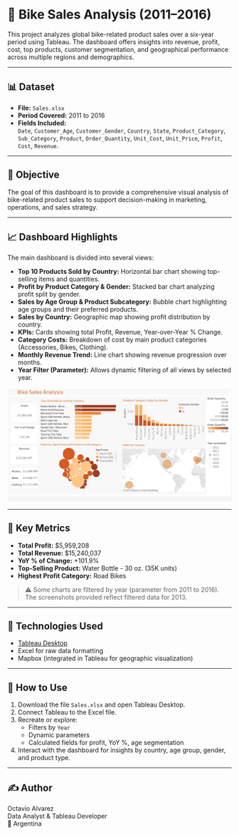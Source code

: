 # 🚴 Bike Sales Analysis (2011–2016)

This project analyzes global bike-related product sales over a six-year period using Tableau. The dashboard offers insights into revenue, profit, cost, top products, customer segmentation, and geographical performance across multiple regions and demographics.

---

## 📊 Dataset

- **File:** `Sales.xlsx`
- **Period Covered:** 2011 to 2016
- **Fields Included:**  
  `Date`, `Customer_Age`, `Customer_Gender`, `Country`, `State`, `Product_Category`, `Sub_Category`, `Product`, `Order_Quantity`, `Unit_Cost`, `Unit_Price`, `Profit`, `Cost`, `Revenue`.

---

## 🎯 Objective

The goal of this dashboard is to provide a comprehensive visual analysis of bike-related product sales to support decision-making in marketing, operations, and sales strategy.

---

## 📈 Dashboard Highlights

The main dashboard is divided into several views:

- **Top 10 Products Sold by Country:** Horizontal bar chart showing top-selling items and quantities.
- **Profit by Product Category & Gender:** Stacked bar chart analyzing profit split by gender.
- **Sales by Age Group & Product Subcategory:** Bubble chart highlighting age groups and their preferred products.
- **Sales by Country:** Geographic map showing profit distribution by country.
- **KPIs:** Cards showing total Profit, Revenue, Year-over-Year % Change.
- **Category Costs:** Breakdown of cost by main product categories (Accessories, Bikes, Clothing).
- **Monthly Revenue Trend:** Line chart showing revenue progression over months.
- **Year Filter (Parameter):** Allows dynamic filtering of all views by selected year.

<img src="Imagenes/dashboard.png" alt="Dashboard de ventas" width="800">


---

## 📌 Key Metrics

- **Total Profit:** $5,959,208
- **Total Revenue:** $15,240,037
- **YoY % of Change:** +101.9%
- **Top-Selling Product:** Water Bottle - 30 oz. (35K units)
- **Highest Profit Category:** Road Bikes

> ⚠️ Some charts are filtered by year (parameter from 2011 to 2016). The screenshots provided reflect filtered data for 2013.

---

## 📍 Technologies Used

- [Tableau Desktop](https://www.tableau.com/)
- Excel for raw data formatting
- Mapbox (integrated in Tableau for geographic visualization)

---

## 🧭 How to Use

1. Download the file `Sales.xlsx` and open Tableau Desktop.
2. Connect Tableau to the Excel file.
3. Recreate or explore:
   - Filters by `Year`
   - Dynamic parameters
   - Calculated fields for profit, YoY %, age segmentation
4. Interact with the dashboard for insights by country, age group, gender, and product type.


---

## ✍️ Author

Octavio Alvarez  
Data Analyst & Tableau Developer  
📍 Argentina

